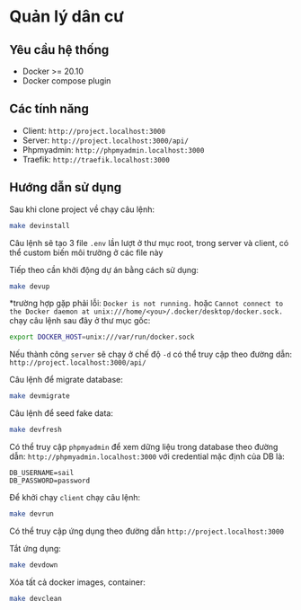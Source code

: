 # Quản lý dân cư

## Yêu cầu hệ thống

- Docker >= 20.10
- Docker compose plugin

## Các tính năng

- Client: `http://project.localhost:3000`
- Server: `http://project.localhost:3000/api/`
- Phpmyadmin: `http://phpmyadmin.localhost:3000`
- Traefik: `http://traefik.localhost:3000`

## Hướng dẫn sử dụng

Sau khi clone project về chạy câu lệnh:

```sh
make devinstall
```

Câu lệnh sẽ tạo 3 file `.env` lần lượt ở thư mục root, trong server và client, có thể custom biến môi trường ở các file này

Tiếp theo cần khởi động dự án bằng cách sử dụng:

```sh
make devup
```

\*trường hợp gặp phải lỗi: `Docker is not running.` hoặc `Cannot connect to the Docker daemon at unix:///home/<you>/.docker/desktop/docker.sock.` chạy câu lệnh sau đây ở thư mục gốc:

```sh
export DOCKER_HOST=unix:///var/run/docker.sock
```

Nếu thành công `server` sẽ chạy ở chế độ `-d` có thể truy cập theo đường dẫn: `http://project.localhost:3000/api/`

Câu lệnh để migrate database:

```sh
make devmigrate
```

Câu lệnh để seed fake data:

```sh
make devfresh
```

Có thể truy cập `phpmyadmin` để xem dững liệu trong database theo đường dẫn: `http://phpmyadmin.localhost:3000` với credential mặc định của DB là:

```
DB_USERNAME=sail
DB_PASSWORD=password
```

Để khởi chạy `client` chạy câu lệnh:

```sh
make devrun
```

Có thể truy cập ứng dụng theo đường dẫn
`http://project.localhost:3000`

Tắt ứng dụng:

```sh
make devdown
```

Xóa tất cả docker images, container:

```sh
make devclean
```

